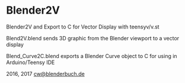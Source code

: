 # Blender2V
Blender2V and Export to C for Vector Display with teensyv/v.st

Blend2V.blend sends 3D graphic from the Blender viewport to a vector display

Blend_Curve2C.blend exports a Blender Curve object to C for using in Arduino/Teensy IDE

2016, 2017 cw@blenderbuch.de
